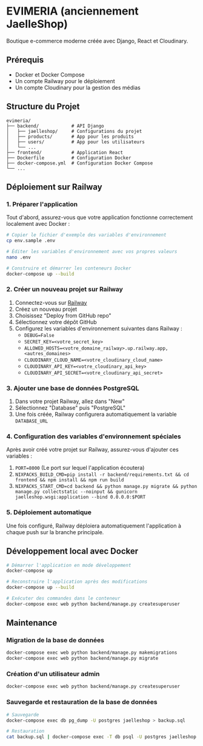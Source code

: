 # EVIMERIA (anciennement JaelleShop)

Boutique e-commerce moderne créée avec Django, React et Cloudinary.

## Prérequis

- Docker et Docker Compose
- Un compte Railway pour le déploiement
- Un compte Cloudinary pour la gestion des médias

## Structure du Projet

```
evimeria/
├── backend/            # API Django
│   ├── jaelleshop/     # Configurations du projet
│   ├── products/       # App pour les produits
│   ├── users/          # App pour les utilisateurs
│   └── ...
├── frontend/           # Application React
├── Dockerfile          # Configuration Docker
├── docker-compose.yml  # Configuration Docker Compose
└── ...
```

## Déploiement sur Railway

### 1. Préparer l'application

Tout d'abord, assurez-vous que votre application fonctionne correctement localement avec Docker :

```bash
# Copier le fichier d'exemple des variables d'environnement
cp env.sample .env

# Éditer les variables d'environnement avec vos propres valeurs
nano .env

# Construire et démarrer les conteneurs Docker
docker-compose up --build
```

### 2. Créer un nouveau projet sur Railway

1. Connectez-vous sur [Railway](https://railway.app/)
2. Créez un nouveau projet
3. Choisissez "Deploy from GitHub repo"
4. Sélectionnez votre dépôt GitHub
5. Configurez les variables d'environnement suivantes dans Railway :
   - `DEBUG=False`
   - `SECRET_KEY=<votre_secret_key>`
   - `ALLOWED_HOSTS=<votre_domaine_railway>.up.railway.app,<autres_domaines>`
   - `CLOUDINARY_CLOUD_NAME=<votre_cloudinary_cloud_name>`
   - `CLOUDINARY_API_KEY=<votre_cloudinary_api_key>`
   - `CLOUDINARY_API_SECRET=<votre_cloudinary_api_secret>`

### 3. Ajouter une base de données PostgreSQL

1. Dans votre projet Railway, allez dans "New"
2. Sélectionnez "Database" puis "PostgreSQL"
3. Une fois créée, Railway configurera automatiquement la variable `DATABASE_URL`

### 4. Configuration des variables d'environnement spéciales

Après avoir créé votre projet sur Railway, assurez-vous d'ajouter ces variables :

1. `PORT=8000` (Le port sur lequel l'application écoutera)
2. `NIXPACKS_BUILD_CMD=pip install -r backend/requirements.txt && cd frontend && npm install && npm run build`
3. `NIXPACKS_START_CMD=cd backend && python manage.py migrate && python manage.py collectstatic --noinput && gunicorn jaelleshop.wsgi:application --bind 0.0.0.0:$PORT`

### 5. Déploiement automatique

Une fois configuré, Railway déploiera automatiquement l'application à chaque push sur la branche principale.

## Développement local avec Docker

```bash
# Démarrer l'application en mode développement
docker-compose up

# Reconstruire l'application après des modifications
docker-compose up --build

# Exécuter des commandes dans le conteneur
docker-compose exec web python backend/manage.py createsuperuser
```

## Maintenance

### Migration de la base de données

```bash
docker-compose exec web python backend/manage.py makemigrations
docker-compose exec web python backend/manage.py migrate
```

### Création d'un utilisateur admin

```bash
docker-compose exec web python backend/manage.py createsuperuser
```

### Sauvegarde et restauration de la base de données

```bash
# Sauvegarde
docker-compose exec db pg_dump -U postgres jaelleshop > backup.sql

# Restauration
cat backup.sql | docker-compose exec -T db psql -U postgres jaelleshop
``` 